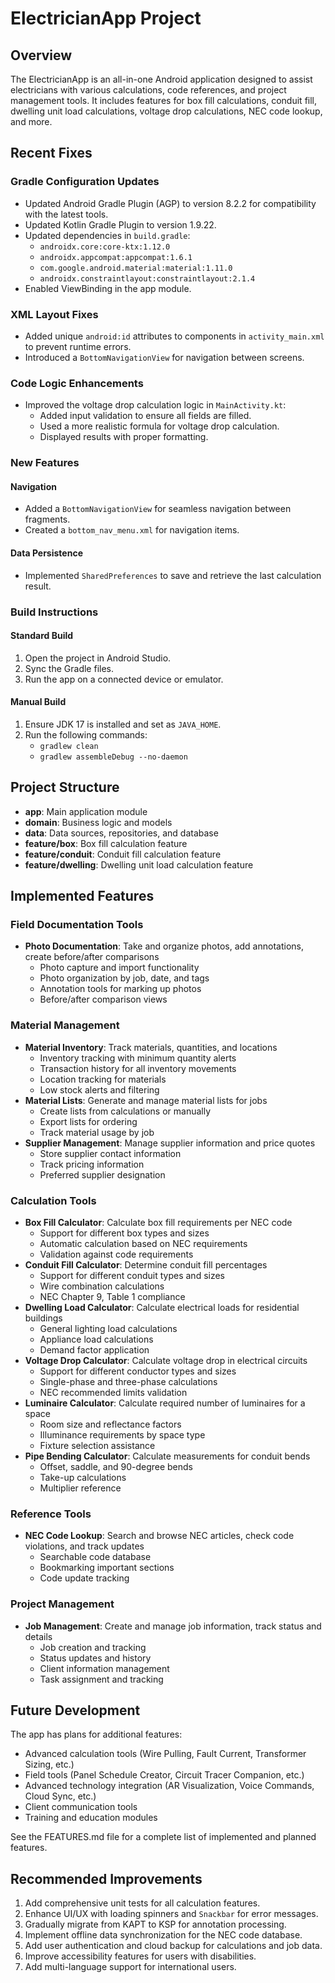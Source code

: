 # ElectricianApp Project

## Overview
The ElectricianApp is an all-in-one Android application designed to assist electricians with various calculations, code references, and project management tools. It includes features for box fill calculations, conduit fill, dwelling unit load calculations, voltage drop calculations, NEC code lookup, and more.

## Recent Fixes

### Gradle Configuration Updates
- Updated Android Gradle Plugin (AGP) to version 8.2.2 for compatibility with the latest tools.
- Updated Kotlin Gradle Plugin to version 1.9.22.
- Updated dependencies in `build.gradle`:
  - `androidx.core:core-ktx:1.12.0`
  - `androidx.appcompat:appcompat:1.6.1`
  - `com.google.android.material:material:1.11.0`
  - `androidx.constraintlayout:constraintlayout:2.1.4`
- Enabled ViewBinding in the app module.

### XML Layout Fixes
- Added unique `android:id` attributes to components in `activity_main.xml` to prevent runtime errors.
- Introduced a `BottomNavigationView` for navigation between screens.

### Code Logic Enhancements
- Improved the voltage drop calculation logic in `MainActivity.kt`:
  - Added input validation to ensure all fields are filled.
  - Used a more realistic formula for voltage drop calculation.
  - Displayed results with proper formatting.

### New Features
#### Navigation
- Added a `BottomNavigationView` for seamless navigation between fragments.
- Created a `bottom_nav_menu.xml` for navigation items.

#### Data Persistence
- Implemented `SharedPreferences` to save and retrieve the last calculation result.

### Build Instructions

#### Standard Build
1. Open the project in Android Studio.
2. Sync the Gradle files.
3. Run the app on a connected device or emulator.

#### Manual Build
1. Ensure JDK 17 is installed and set as `JAVA_HOME`.
2. Run the following commands:
   - `gradlew clean`
   - `gradlew assembleDebug --no-daemon`

## Project Structure
- **app**: Main application module
- **domain**: Business logic and models
- **data**: Data sources, repositories, and database
- **feature/box**: Box fill calculation feature
- **feature/conduit**: Conduit fill calculation feature
- **feature/dwelling**: Dwelling unit load calculation feature

## Implemented Features

### Field Documentation Tools
- **Photo Documentation**: Take and organize photos, add annotations, create before/after comparisons
  - Photo capture and import functionality
  - Photo organization by job, date, and tags
  - Annotation tools for marking up photos
  - Before/after comparison views

### Material Management
- **Material Inventory**: Track materials, quantities, and locations
  - Inventory tracking with minimum quantity alerts
  - Transaction history for all inventory movements
  - Location tracking for materials
  - Low stock alerts and filtering
- **Material Lists**: Generate and manage material lists for jobs
  - Create lists from calculations or manually
  - Export lists for ordering
  - Track material usage by job
- **Supplier Management**: Manage supplier information and price quotes
  - Store supplier contact information
  - Track pricing information
  - Preferred supplier designation

### Calculation Tools
- **Box Fill Calculator**: Calculate box fill requirements per NEC code
  - Support for different box types and sizes
  - Automatic calculation based on NEC requirements
  - Validation against code requirements
- **Conduit Fill Calculator**: Determine conduit fill percentages
  - Support for different conduit types and sizes
  - Wire combination calculations
  - NEC Chapter 9, Table 1 compliance
- **Dwelling Load Calculator**: Calculate electrical loads for residential buildings
  - General lighting load calculations
  - Appliance load calculations
  - Demand factor application
- **Voltage Drop Calculator**: Calculate voltage drop in electrical circuits
  - Support for different conductor types and sizes
  - Single-phase and three-phase calculations
  - NEC recommended limits validation
- **Luminaire Calculator**: Calculate required number of luminaires for a space
  - Room size and reflectance factors
  - Illuminance requirements by space type
  - Fixture selection assistance
- **Pipe Bending Calculator**: Calculate measurements for conduit bends
  - Offset, saddle, and 90-degree bends
  - Take-up calculations
  - Multiplier reference

### Reference Tools
- **NEC Code Lookup**: Search and browse NEC articles, check code violations, and track updates
  - Searchable code database
  - Bookmarking important sections
  - Code update tracking

### Project Management
- **Job Management**: Create and manage job information, track status and details
  - Job creation and tracking
  - Status updates and history
  - Client information management
  - Task assignment and tracking

## Future Development
The app has plans for additional features:
- Advanced calculation tools (Wire Pulling, Fault Current, Transformer Sizing, etc.)
- Field tools (Panel Schedule Creator, Circuit Tracer Companion, etc.)
- Advanced technology integration (AR Visualization, Voice Commands, Cloud Sync, etc.)
- Client communication tools
- Training and education modules

See the FEATURES.md file for a complete list of implemented and planned features.

## Recommended Improvements
1. Add comprehensive unit tests for all calculation features.
2. Enhance UI/UX with loading spinners and `Snackbar` for error messages.
3. Gradually migrate from KAPT to KSP for annotation processing.
4. Implement offline data synchronization for the NEC code database.
5. Add user authentication and cloud backup for calculations and job data.
6. Improve accessibility features for users with disabilities.
7. Add multi-language support for international users.
